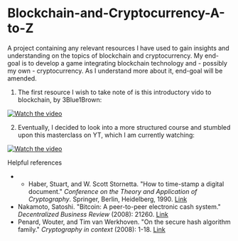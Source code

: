 # Blockchain-and-Cryptocurrency-A-to-Z
A project containing any relevant resources I have used to gain insights and understanding on the topics of blockchain and cryptocurrency. My end-goal is to develop a game integrating blockchain technology and - possibly my own - cryptocurrency. 
As I understand more about it, end-goal will be amended.

1. The first resource I wish to take note of is this introductory vido to blockchain, by 3Blue1Brown:

[![Watch the video](https://img.youtube.com/vi/bBC-nXj3Ng4/0.jpg)](https://youtu.be/bBC-nXj3Ng4)

2. Eventually, I decided to look into a more structured course and stumbled upon this masterclass on YT, which I am currently watching:

[![Watch the video](https://img.youtube.com/vi/dn1QsirJ8gk/0.jpg)](https://youtu.be/dn1QsirJ8gk)

Helpful references
- - Haber, Stuart, and W. Scott Stornetta. "How to time-stamp a digital document." _Conference on the Theory and Application of Cryptography_. Springer, Berlin, Heidelberg, 1990. [Link](https://link.springer.com/content/pdf/10.1007/BF00196791.pdf)
- Nakamoto, Satoshi. "Bitcoin: A peer-to-peer electronic cash system." _Decentralized Business Review_ (2008): 21260. [Link](https://bitcoin.org/bitcoin.pdf)
- Penard, Wouter, and Tim van Werkhoven. "On the secure hash algorithm family." _Cryptography in context_ (2008): 1-18. [Link](https://blog.infocruncher.com/resources/ethereum-whitepaper-annotated/On%20the%20Secure%20Hash%20Algorithm%20family%20(2008).pdf)
